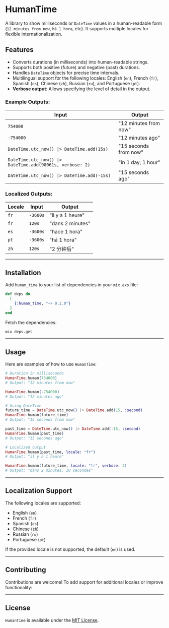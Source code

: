 # HumanTime

A library to show milliseconds or `DateTime` values in a human-readable form (`12 minutes from now`, `há 1 hora`, etc). It supports multiple locales for flexible internationalization.

## Features

- Converts durations (in milliseconds) into human-readable strings.
- Supports both positive (future) and negative (past) durations.
- Handles `DateTime` objects for precise time intervals.
- Multilingual support for the following locales: English (`en`), French (`fr`), Spanish (`es`), Chinese (`zh`), Russian (`ru`), and Portuguese (``pt``).
- **Verbose output**: Allows specifying the level of detail in the output.

### Example Outputs:

| Input                  | Output                |
|------------------------|-----------------------|
| `754000`              | "12 minutes from now" |
| `-754000`             | "12 minutes ago"      |
| `DateTime.utc_now() \|> DateTime.add(15s)`   | "15 seconds from now" |
| `DateTime.utc_now() \|> DateTime.add(90061s, verbose: 2)` | "in 1 day, 1 hour" |
| `DateTime.utc_now() \|> DateTime.add(-15s)`  | "15 seconds ago"      |

### Localized Outputs:

| Locale | Input                  | Output                |
|--------|------------------------|-----------------------|
| `fr`   | `-3600s`              | "il y a 1 heure"     |
| `fr`   | `120s`                | "dans 2 minutes"     |
| `es`   | `-3600s`              | "hace 1 hora"        |
| `pt`   | `-3600s`              | "há 1 hora"        |
| `zh`   | `120s`                | "2 分钟后"  |

---

## Installation

Add `human_time` to your list of dependencies in your `mix.exs` file:

```elixir
def deps do
  [
    {:human_time, "~> 0.2.0"}
  ]
end
```

Fetch the dependencies:

```bash
mix deps.get
```

---

## Usage

Here are examples of how to use `HumanTime`:

```elixir
# Duration in milliseconds
HumanTime.human(754000)
# Output: "12 minutes from now"

HumanTime.human(-754000)
# Output: "12 minutes ago"

# Using DateTime
future_time = DateTime.utc_now() |> DateTime.add(15, :second)
HumanTime.human(future_time)
# Output: "15 seconds from now"

past_time = DateTime.utc_now() |> DateTime.add(-15, :second)
HumanTime.human(past_time)
# Output: "15 seconds ago"

# Localized output
HumanTime.human(past_time, locale: "fr")
# Output: "il y a 1 heure"

HumanTime.human(future_time, locale: "fr", verbose: 2)
# Output: "dans 2 minutes, 10 secondes"
```

---

## Localization Support

The following locales are supported:

- English (`en`)
- French (`fr`)
- Spanish (`es`)
- Chinese (`zh`)
- Russian (`ru`)
- Portuguese (`pt`)

If the provided locale is not supported, the default (`en`) is used.

---


## Contributing

Contributions are welcome! To add support for additional locales or improve functionality:

---

## License

`HumanTime` is available under the [MIT License](LICENSE).

